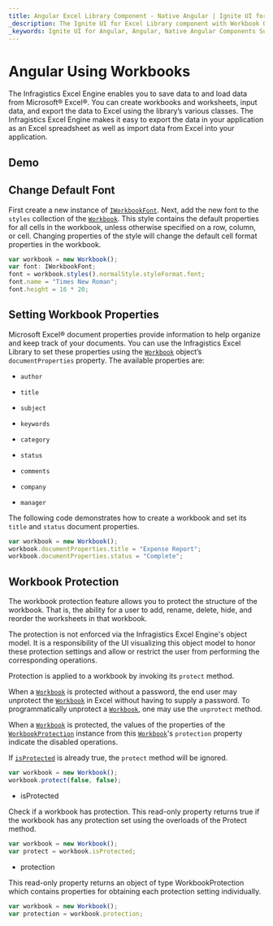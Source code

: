 ```yaml
---
title: Angular Excel Library Component - Native Angular | Ignite UI for Angular
_description: The Ignite UI for Excel Library component with Workbook Operations.
_keywords: Ignite UI for Angular, Angular, Native Angular Components Suite, Native Angular Controls, Native Angular Components, Native Angular Components Library, Angular Excel Library, Angular Excel Library Example, Angular Excel Library Component, Angular Excel Engine, Workbook, Font, Document Properties
---
```


# Angular Using Workbooks

The Infragistics Excel Engine enables you to save data to and load data from Microsoft® Excel®. You can create workbooks and worksheets, input data, and export the data to Excel using the library’s various classes. The Infragistics Excel Engine makes it easy to export the data in your application as an Excel spreadsheet as well as import data from Excel into your application.

## Demo

<code-view style="height: 500px"
           data-demos-base-url="{environment:dvDemosBaseUrl}"
           iframe-src="{environment:dvDemosBaseUrl}/excel/excel-library-operations-on-workbooks"
           github-src="excel/excel-library/operations-on-workbooks">
</code-view>

<div class="divider--half"></div>

## Change Default Font

First create a new instance of [`IWorkbookFont`]({environment:dvApiBaseUrl}/products/ignite-ui-angular/api/docs/typescript/latest/classes/iworkbookfont.html). Next, add the new font to the `styles` collection of the [`Workbook`]({environment:dvApiBaseUrl}/products/ignite-ui-angular/api/docs/typescript/latest/classes/workbook.html). This style contains the default properties for all cells in the workbook, unless otherwise specified on a row, column, or cell. Changing properties of the style will change the default cell format properties in the workbook.

```ts
var workbook = new Workbook();
var font: IWorkbookFont;
font = workbook.styles().normalStyle.styleFormat.font;
font.name = "Times New Roman";
font.height = 16 * 20;
```

## Setting Workbook Properties

Microsoft Excel® document properties provide information to help organize and keep track of your documents. You can use the Infragistics Excel Library to set these properties using the [`Workbook`]({environment:dvApiBaseUrl}/products/ignite-ui-angular/api/docs/typescript/latest/classes/workbook.html) object’s `documentProperties` property. The available properties are:

-   `author`

-   `title`

-   `subject`

-   `keywords`

-   `category`

-   `status`

-   `comments`

-   `company`

-   `manager`

The following code demonstrates how to create a workbook and set its `title` and `status` document properties.

```ts
var workbook = new Workbook();
workbook.documentProperties.title = "Expense Report";
workbook.documentProperties.status = "Complete";
```

## Workbook Protection

The workbook protection feature allows you to protect the structure of the workbook. That is, the ability for a user to add, rename, delete, hide, and reorder the worksheets in that workbook.

The protection is not enforced via the Infragistics Excel Engine's object model. It is a responsibility of the UI visualizing this object model to honor these protection settings and allow or restrict the user from performing the corresponding operations.

Protection is applied to a workbook by invoking its `protect` method.

When a [`Workbook`]({environment:dvApiBaseUrl}/products/ignite-ui-angular/api/docs/typescript/latest/classes/workbook.html) is protected without a password, the end user may unprotect the [`Workbook`]({environment:dvApiBaseUrl}/products/ignite-ui-angular/api/docs/typescript/latest/classes/workbook.html) in Excel without having to supply a password. To programmatically unprotect a [`Workbook`]({environment:dvApiBaseUrl}/products/ignite-ui-angular/api/docs/typescript/latest/classes/workbook.html), one may use the `unprotect` method.

When a [`Workbook`]({environment:dvApiBaseUrl}/products/ignite-ui-angular/api/docs/typescript/latest/classes/workbook.html) is protected, the values of the properties of the [`WorkbookProtection`]({environment:dvApiBaseUrl}/products/ignite-ui-angular/api/docs/typescript/latest/classes/workbookprotection.html) instance from this [`Workbook`]({environment:dvApiBaseUrl}/products/ignite-ui-angular/api/docs/typescript/latest/classes/workbook.html)'s `protection` property indicate the disabled operations.

If [`isProtected`]({environment:dvApiBaseUrl}/products/ignite-ui-angular/api/docs/typescript/latest/classes/workbook.html#isprotected) is already true, the `protect` method will be ignored.

```ts
var workbook = new Workbook();
workbook.protect(false, false);
```

-   isProtected

Check if a workbook has protection. This read-only property returns true if the workbook has any protection set using the overloads of the Protect method.

```ts
var workbook = new Workbook();
var protect = workbook.isProtected;
```

-   protection

This read-only property returns an object of type WorkbookProtection which contains properties for obtaining each protection setting individually.

```ts
var workbook = new Workbook();
var protection = workbook.protection;
```
